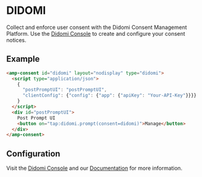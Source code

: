 # DIDOMI

Collect and enforce user consent with the Didomi Consent Management Platform. Use the [Didomi Console](https://console.didomi.io/) to create and configure your consent notices.

## Example

```html
<amp-consent id="didomi" layout="nodisplay" type="didomi">
  <script type="application/json">
    {
      "postPromptUI": "postPromptUI",
      "clientConfig": {"config": {"app": {"apiKey": "Your-API-Key"}}}}
    }
  </script>
  <div id="postPromptUI">
    Post Prompt UI
    <button on="tap:didomi.prompt(consent=didomi)">Manage</button>
  </div>
</amp-consent>
```

## Configuration

Visit the [Didomi Console](https://console.didomi.io/) and our [Documentation](https://developers.didomi.io/cmp/amp) for more information.
